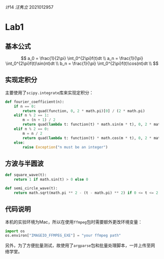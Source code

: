 $计14\ 汪隽立\ 2021012957$

# Lab1

## 基本公式

$$
a_0 = \frac{1}{2\pi} \int_0^{2\pi}f(t)dt \\
a_n = \frac{1}{\pi} \int_0^{2\pi}f(t)\sin(nt)dt \\
b_n = \frac{1}{\pi} \int_0^{2\pi}f(t)\cos(nt)dt \\
$$



## 实现定积分

主要使用了`scipy.integrate`库来实现定积分：

```python
def fourier_coefficient(n):
    if n == 0:
        return quad(function, 0, 2 * math.pi)[0] / (2 * math.pi)
    elif n % 2 == 1:
        m = (n + 1) / 2
        return quad(lambda t: function(t) * math.sin(m * t), 0, 2 * math.pi)[0] / math.pi
    elif n % 2 == 0:
        m = n / 2
        return quad(lambda t: function(t) * math.cos(m * t), 0, 2 * math.pi)[0] / math.pi
    else:
        raise Exception("n must be an integer")
```

## 方波与半圆波

```python
def square_wave(t):
    return 1 if math.sin(t) > 0 else 0
```

```python
def semi_circle_wave(t):
    return math.sqrt(math.pi ** 2 - (t - math.pi) ** 2) if 0 <= t <= 2 * math.pi else semi_circle_wave(t - 2 * math.pi)
```

## 代码说明

本机的实验环境为Mac，所以在使用`ffmpeg`包时需要额外更改环境变量：

```python
import os
os.environ["IMAGEIO_FFMPEG_EXE"] = "your ffmpeg path"
```

另外，为了方便批量测试，故使用了`argparse`包和批量处理脚本，一并上传至网络学堂。